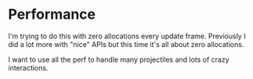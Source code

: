 Performance
===========

I'm trying to do this with zero allocations every update frame. Previously I did
a lot more with "nice" APIs but this time it's all about zero allocations.

I want to use all the perf to handle many projectiles and lots of crazy interactions.
